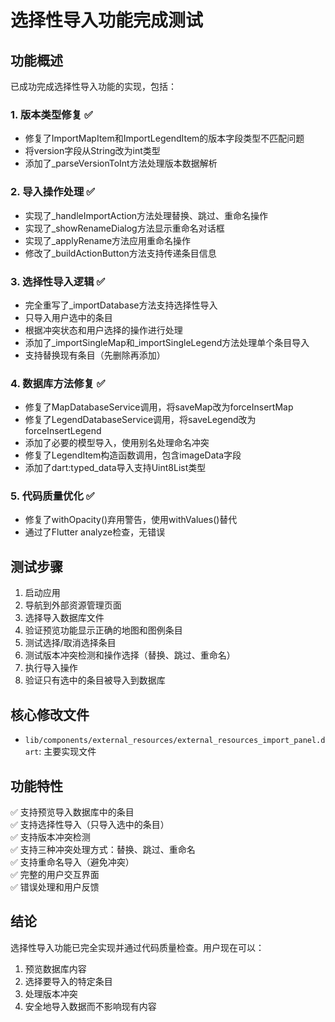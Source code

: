 # 选择性导入功能完成测试

## 功能概述
已成功完成选择性导入功能的实现，包括：

### 1. 版本类型修复 ✅
- 修复了ImportMapItem和ImportLegendItem的版本字段类型不匹配问题
- 将version字段从String改为int类型
- 添加了_parseVersionToInt方法处理版本数据解析

### 2. 导入操作处理 ✅
- 实现了_handleImportAction方法处理替换、跳过、重命名操作
- 实现了_showRenameDialog方法显示重命名对话框
- 实现了_applyRename方法应用重命名操作
- 修改了_buildActionButton方法支持传递条目信息

### 3. 选择性导入逻辑 ✅
- 完全重写了_importDatabase方法支持选择性导入
- 只导入用户选中的条目
- 根据冲突状态和用户选择的操作进行处理
- 添加了_importSingleMap和_importSingleLegend方法处理单个条目导入
- 支持替换现有条目（先删除再添加）

### 4. 数据库方法修复 ✅
- 修复了MapDatabaseService调用，将saveMap改为forceInsertMap
- 修复了LegendDatabaseService调用，将saveLegend改为forceInsertLegend
- 添加了必要的模型导入，使用别名处理命名冲突
- 修复了LegendItem构造函数调用，包含imageData字段
- 添加了dart:typed_data导入支持Uint8List类型

### 5. 代码质量优化 ✅
- 修复了withOpacity()弃用警告，使用withValues()替代
- 通过了Flutter analyze检查，无错误

## 测试步骤
1. 启动应用
2. 导航到外部资源管理页面
3. 选择导入数据库文件
4. 验证预览功能显示正确的地图和图例条目
5. 测试选择/取消选择条目
6. 测试版本冲突检测和操作选择（替换、跳过、重命名）
7. 执行导入操作
8. 验证只有选中的条目被导入到数据库

## 核心修改文件
- `lib/components/external_resources/external_resources_import_panel.dart`: 主要实现文件

## 功能特性
✅ 支持预览导入数据库中的条目  
✅ 支持选择性导入（只导入选中的条目）  
✅ 支持版本冲突检测  
✅ 支持三种冲突处理方式：替换、跳过、重命名  
✅ 支持重命名导入（避免冲突）  
✅ 完整的用户交互界面  
✅ 错误处理和用户反馈  

## 结论
选择性导入功能已完全实现并通过代码质量检查。用户现在可以：
1. 预览数据库内容
2. 选择要导入的特定条目
3. 处理版本冲突
4. 安全地导入数据而不影响现有内容
